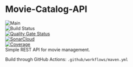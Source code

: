 Movie-Catalog-API
==========
![Main](https://github.com/movies-app/movie-catalog-api/workflows/Java%20CI%20with%20Maven/badge.svg?branch=main)    
![Build Status](https://github.com/movies-app/movie-catalog-api/workflows/Java%20CI%20with%20Maven/badge.svg)  
[![Quality Gate Status](https://sonarcloud.io/api/project_badges/measure?project=movies-app_movie-catalog-api&metric=alert_status)](https://sonarcloud.io/dashboard?id=movies-app_movie-catalog-api)  
[![SonarCloud](https://sonarcloud.io/images/project_badges/sonarcloud-white.svg)](https://sonarcloud.io/dashboard?id=movies-app_movie-catalog-api)  
[![Coverage](https://sonarcloud.io/api/project_badges/measure?project=movies-app_movie-catalog-api&metric=coverage)](https://sonarcloud.io/dashboard?id=movies-app_movie-catalog-api)  
Simple REST API for movie management.

Build through GitHub Actions: `.github/workflows/maven.yml`
